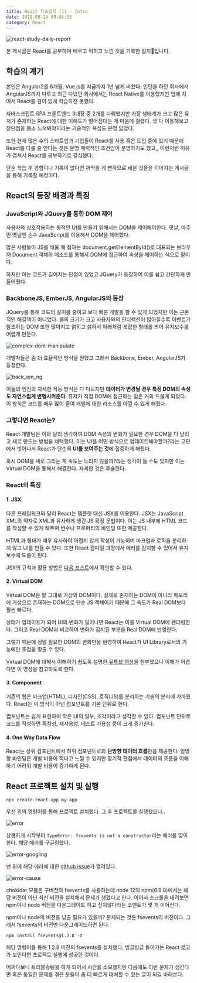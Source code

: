```yaml
---
title: React 학습일지 (1) - Intro
date: 2019-08-19 09:08:33
category: React
---
```


![react-study-daily-report](https://s3.ap-northeast-2.amazonaws.com/static.gracieuxyh.dev/react/react-study-daily-report.png)

본 게시글은 React를 공부하며 배우고 익히고 느낀 것을 기록한 일지📖입니다.

## 학습의 계기

본인은 Angular2를 6개월, Vue.js를 지금까지 1년 넘게 써왔다. 인턴을 하던 회사에서 AngularJS까지 다루고 최근 다녔던 회사에서는 React Native를 이용했지만 업에 치여서 React를 깊이 있게 학습하진 못했다.

자바스크립트 SPA 프론트엔드 3대장 중 2개를 다뤄봤지만 가장 생태계가 크고 많은 유저가 존재하는 React에 대한 이해도가 떨어진다는 게 마음에 걸렸다. 셋 다 이용해보고 장단점을 몸소 느껴봐야지라는 기술적인 욕심도 분명 있었다.

또한 현재 많은 수의 스타트업과 기업들이 React를 사용 혹은 도입 중에 있기 때문에 React를 다룰 줄 안다는 것은 분명 매력적인 조건임이 분명하기도 했고,, 이런저런 이유가 겹쳐서 React를 공부하기로 결심했다.

단순 학습 후 경험이나 기록이 없다면 까먹을 게 뻔하므로 배운 것들을 이어지는 게시글을 통해 기록할 예정이다.

## React의 등장 배경과 특징

### JavaScript와 JQuery를 통한 DOM 제어

사용자와 상호작용하는 동적인 UI를 만들기 위해서는 DOM을 제어해야한다. 옛날, 아주 먼 옛날엔 순수 JavaScript를 이용해서 DOM을 제어했다.

많은 사람들이 JS를 배울 때 접하는 document.getElementById()로 대표되는 브라우저 Document 객체의 메소드를 통해서 DOM에 접근하여 속성을 제어하는 식으로 말이다.

하지만 이는 코드가 길어지는 단점이 있었고 JQuery가 등장하여 이를 쉽고 간단하게 만들어줬다.

### BackboneJS, EmberJS, AngularJS의 등장

JQuery를 통해 코드의 길이를 줄이고 보다 빠른 개발을 할 수 있게 되었지만 이는 근본적인 해결책이 아니었다. 웹의 크기가 크고 사용자와의 인터랙션이 많아질수록 이벤트가 참조하는 DOM 또한 많아지고
얽히고 섥혀서 아래처럼 복잡한 형태를 띄어 유지보수를 어렵게 만든다.

![complex-dom-manipulate](https://s3.ap-northeast-2.amazonaws.com/static.gracieuxyh.dev/react/complex-dom-manipulate.png)

개발자들은 좀 더 효율적인 방식을 원했고 그래서 Backbone, Ember, AngularJS가 등장한다.

![back_em_ng](https://s3.ap-northeast-2.amazonaws.com/static.gracieuxyh.dev/react/back_em_ng.png)

이들의 엔진의 자세한 작동 방식은 다 다르지만 **데이터가 변경될 경우 특정 DOM의 속성도 자연스럽게 변형시켜준다**. 유저가 직접 DOM에 접근하는 일은 거의 드물게 되었다. 이 방식은 코드를 매우 많이 줄여 개발에 대한 리소스를 아낄 수 있게 해줬다.

### 그렇다면 React는?

React 개발팀은 이와 달리 생각하여 DOM 속성의 변화가 필요한 경우 DOM을 다 날리고 새로 만드는 방법을 채택했다. 이는 UI를 어떤 방식으로 업데이트해야할까?라는 고민에서 벗어나서 React가
단순히 **UI를 보여주는 것**에 집중하게 해줬다.

혹시 DOM을 새로 그리는 게 속도는 느리지 않을까?라는 생각이 들 수도 있지만 이는 Virtual DOM을 통해서 해결한다. 자세한 것은 후술한다.

### React의 특징

#### 1. JSX

다른 프레임워크와 달리 React는 템플릿 대신 JSX를 이용한다. JSX는 JavaScript XML의 약자로 XML과 유사하게 생긴 JS 확장 문법이다. 이는 JS 내부에 HTML 코드를 작성할 수 있게 해주며 변수나 프로퍼티의 바인딩 또한 제공한다.

HTML과 형태가 매우 유사하여 어렵지 않게 작성이 가능하며 마크업과 로직을 분리하지 않고 UI를 만들 수 있다. 또한 React 컴파일 과정에서 에러를 감지할 수 있어서 유지보수에 도움이 된다.

JSX의 규칙과 활용 방법은 [다음 포스트](<https://gracieuxyh.dev/react/react-study-daily-report-(2)/>)에서 확인할 수 있다.

#### 2. Virtual DOM

Virtual DOM은 말 그대로 가상의 DOM이다. 실제로 존재하는 DOM이 아니라 메모리에 가상으로 존재하는 DOM으로 단순 JS 객체이기 때문에 그 속도가 Real DOM보다 훨씬 빠르다.

상태가 업데이트가 되어 UI의 변화가 일어나면 React는 이를 Virtual DOM에 렌더링한다. 그리고 Real DOM과 비교하여 변화가 감지된 부분을 Real DOM에 반영한다.

그렇기 때문에 정말 필요한 DOM의 변화만을 반영하여 React가 UI Library로서의 기능에만 초점을 맞출 수 있다.

Virtual DOM에 대해서 이해하기 쉽도록 설명한 [유튜브 영상](https://www.youtube.com/watch?v=BYbgopx44vo)을 첨부했으니 이해가 어렵다면 이 영상을 참고하도록 한다.

#### 3. Component

기존의 웹은 마크업(HTML), 디자인(CSS), 로직(JS)를 분리하는 기술의 분리에 가까웠다. React는 이 방식이 아닌 컴포넌트를 기본 단위로 한다.

컴포넌트는 쉽게 표현하여 작은 UI의 일부, 조각이라고 생각할 수 있다. 컴포넌트 단위로 코드를 작성하면 확장성, 재사용성, 테스트 가용성 등이 크게 증가한다.

#### 4. One Way Data Flow

React는 상위 컴포넌트에서 하위 컴포넌트로의 **단방향 데이터 흐름**만을 제공한다. 양방향 바인딩은 개발 비용이 적다고 느낄 수 있지만 장기적 관점에서 데이터의 흐름을 이해하기 어려워 개발 비용이 증가하게 된다.

## React 프로젝트 설치 및 실행

`npx create-react-app my-app`

우선 위의 명령어를 통해 프로젝트 설치했다. 그 후 프로젝트를 실행했으나..

![error](https://s3.ap-northeast-2.amazonaws.com/static.gracieuxyh.dev/react/error.png)

상큼하게 시작부터 `TypeError: fsevents is not a constructor`라는 에러를 맞이한다. 해당 에러를 구글링했다.

![error-googling](https://s3.ap-northeast-2.amazonaws.com/static.gracieuxyh.dev/react/error-googling.png)

맨 위에 해당 에러에 대한 [github issue](https://github.com/paulmillr/chokidar/issues/827)가 열려있다.

![error-cause](https://s3.ap-northeast-2.amazonaws.com/static.gracieuxyh.dev/react/error-cause.png)

chokidar 모듈은 구버전의 fsevents를 사용하는데 node 12의 npm(6.9.0)에서는 해당 버전이 아닌 최신 버전을 설치해서 문제가 생겼다고 한다.
이어서 스크롤을 내려보면 npm이나 node 버전을 다운그레이드 하고 싶지않다라는 코멘트가 몇 개 이어진다.

npm이나 node의 버전을 낮출 필요가 있을까? 문제되는 것은 fsevents의 버전이다. 그래서 fsevents의 버전만 다운그레이드하면 된다.

`npm install fsevents@1.2.8 -D`

해당 명령어를 통해 1.2.8 버전의 fsevents를 설치했다. 빙글빙글 돌아가는 React 로고가 보인다면 프로젝트 실행에 성공한 것이다.

어쩌다보니 트러블슈팅을 하게 되어서 시간을 소모했지만 다음에도 이런 문제가 생긴다면 혹은 동일한 문제를 겪은 분들이 좀 더 빠르게 대처할 수 있는 글이 되길 바래본다.
